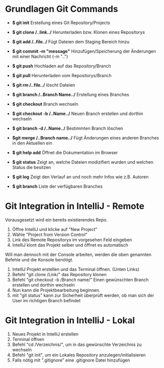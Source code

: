 # Grundlagen Git Commands

- **$ git init** Erstellung eines Git Repository/Projects
- **$ git clone /..link../** Herunterladen bzw. Klonen eines Repositorys
- **$ git add /..file../** Fügt Dateien dem Staging Bereich hinzu
- **$ git commit -m "message"** Hinzufügen/Speicherung der Änderungen mit einer Nachricht (-m "..")
- **$ git push** Hochladen auf das Repository/Branch
- **$ git pull** Herunterladen vom Repositorys/Branch
- **$ git rm /..file../** löscht Dateien
- **$ git branch /..Branch Name../** Erstellung eines Branches
- **$ git checkout** Branch wechseln
- **$ git checkout -b /..Name../** Neuen Branch erstellen und dorthin wechseln
- **$ git branch -d /..Name../** Bestimmten Branch löschen
- **$git merge /..Branch name../** Fügt Änderungen eines anderen Branches in den Aktuellen ein

- **$ git help add** Öffnet die Dokumentation im Browser
- **$ git status** Zeigt an, welche Dateien modizifiert wurden und welchen Status die besitzen
- **$ git log** Zeigt den Verlauf an und noch mehr Infos wie z.B. Autoren
- **$ git branch** Liste der verfügbaren Branches






# Git Integration in IntelliJ - Remote

Vorausgesetzt wird ein bereits existierendes Repo.

1. Öffne IntelliJ und klicke auf "New Project"
2. Wähle "Project from Version Control"
3. Link des Remote Repositorys im vorgesehen Feld eingeben
4. IntelliJ klont das Projekt selber und öffnet es automatisch

Will man dennoch mit der Console arbeiten, werden die oben genannten Befehle und die Konsole benötigt.

1. IntelliJ Projekt erstellen und das Terminal öffnen. (Unten Links)
2. Befehl "git clone /Link/" das Repository klonen
3. Befehl "git checkout -b /Branch name/" Einen gewünschten Branch erstellen und dorthin wechseln
4. Nun kann die Projektbearbeitung beginnen.
5. mit "git status" kann zur Sicherheit überprüft werden, ob man sich der User im richtigen Branch befindet


# Git Integration in IntelliJ - Lokal

1. Neues Projekt in IntelliJ erstellen
2. Terminal öffnen
3. Befehl "cd /Verzeichnis/", um in das gewünschte Verzeichnis zu wechseln
4. Befehl "git init", um ein Lokales Repository anzulegen/initialisieren
5. Falls nötig mit ".gitignore" eine .gitignore Datei hinzufügen